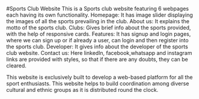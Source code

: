 #Sports Club Website
This is a Sports club website featuring 6 webpages each having its own functionality.
Homepage: It has image slider displaying the images of all the sports prevailing in the club.
About us: It explains the motto of the sports club.
Clubs: Gives brief info about the sports provided, with the help of responsive cards.
Features: It has signup and login pages, where we can sign up or if already a user, can login and then register into the sports club.
Developer: It gives info about the developer of the sports club website.
Contact us: Here linkedln, facebook,whatsapp and instagram links are provided with styles, so that if there are any doubts, they can be cleared.

This website is exclusively built to develop a web-based platform for all the sport enthusiasts.
This website helps to build coordination among  diverse cultural and ethnic groups as it is distributed 
round the clock. 

